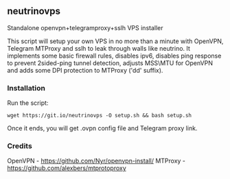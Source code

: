 ## neutrinovps
Standalone openvpn+telegramproxy+sslh VPS installer

This script will setup your own VPS in no more than a minute with OpenVPN, Telegram MTProxy and sslh to leak through walls like neutrino. It implements some basic firewall rules, disables ipv6, disables ping response to prevent 2sided-ping tunnel detection, adjusts MSS\MTU for OpenVPN and adds some DPI protection to MTProxy ('dd' suffix).

### Installation
Run the script:

`wget https://git.io/neutrinovps -O setup.sh && bash setup.sh`

Once it ends, you will get .ovpn config file and Telegram proxy link.

### Credits
OpenVPN - https://github.com/Nyr/openvpn-install/
MTProxy - https://github.com/alexbers/mtprotoproxy
